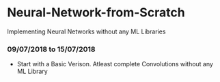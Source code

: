 # Neural-Network-from-Scratch
Implementing Neural Networks without any ML Libraries

### 09/07/2018 to 15/07/2018
* Start with a Basic Verison. Atleast complete Convolutions without any ML Library
